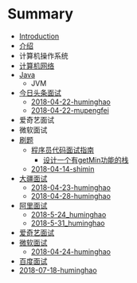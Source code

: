 # Summary

* [Introduction](README.md)
* [介绍](jie-shao.md)
* 计算机操作系统
* [计算机网络](ji-suan-ji-wang-luo.md)
* [Java](java.md)
  * JVM
* [今日头条面试](jin-ri-tou-tiao-mian-shi.md)
  * [2018-04-22-huminghao](jin-ri-tou-tiao-mian-shi/2018-04-22-huminghao.md)
  * [2018-04-22-mupengfei](jin-ri-tou-tiao-mian-shi/2018-04-22-mupengfei.md)
* 爱奇艺面试
* 微软面试
* [刷题](shua-ti.md)
  * [程序员代码面试指南](shua-ti/cheng-xu-yuan-dai-ma-mian-shi-zhi-nan.md)
    * [设计一个有getMin功能的栈](shua-ti/cheng-xu-yuan-dai-ma-mian-shi-zhi-nan/she-ji-yi-ge-you-getmin-gong-neng-de-zhan.md)
  * [2018-04-14-shimin](jin-ri-tou-tiao-mian-shi/2018-04-14-shimin.md)
* [大疆面试](da-jiang-mian-shi.md)
  * [2018-04-23-huminghao](2018-04-23-huminghao.md)
  * [2018-04-28-huminghao](2018-04-28-huminghao.md)
* [阿里面试](a-li-mian-shi.md)
  * [2018-5-24\_huminghao](a-li-mian-shi/2018-5-24huminghao.md)
  * [2018-5-31\_huminghao](a-li-mian-shi/2018-5-31huminghao.md)
* [爱奇艺面试](ai-qi-yi-mian-shi.md)
* [微软面试](wei-ruan-mian-shi.md)
  * [2018-04-24-huminghao](wei-ruan-mian-shi/2018-04-24-huminghao.md)
* [百度面试](bai-du-mian-shi.md)
* [2018-07-18-huminghao](2018-07-18-huminghao.md)

